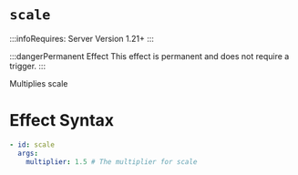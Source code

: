 # `scale`
:::infoRequires:
Server Version 1.21+
:::

:::dangerPermanent Effect
This effect is permanent and does not require a trigger.
:::

Multiplies scale
# Effect Syntax
```yaml
- id: scale
  args:
    multiplier: 1.5 # The multiplier for scale
```